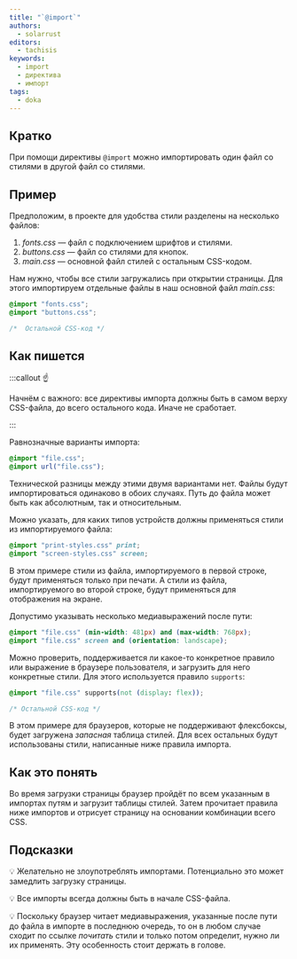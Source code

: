 ```yaml
---
title: "`@import`"
authors:
  - solarrust
editors:
  - tachisis
keywords:
  - import
  - директива
  - импорт
tags:
  - doka
---
```


## Кратко

При помощи директивы `@import` можно импортировать один файл со стилями в другой файл со стилями.

## Пример

Предположим, в проекте для удобства стили разделены на несколько файлов:

1. _fonts.css_ — файл с подключением шрифтов и стилями.
1. _buttons.css_ — файл со стилями для кнопок.
1. _main.css_ — основной файл стилей с остальным CSS-кодом.

Нам нужно, чтобы все стили загружались при открытии страницы. Для этого импортируем отдельные файлы в наш основной файл _main.css_:

```css
@import "fonts.css";
@import "buttons.css";

/*  Остальной CSS-код */
```

## Как пишется

:::callout ☝️

Начнём с важного: все директивы импорта должны быть в самом верху CSS-файла, до всего остального кода. Иначе не сработает.

:::

Равнозначные варианты импорта:

```css
@import "file.css";
@import url("file.css");
```

Технической разницы между этими двумя вариантами нет. Файлы будут импортироваться одинаково в обоих случаях. Путь до файла может быть как абсолютным, так и относительным.

Можно указать, для каких типов устройств должны применяться стили из импортируемого файла:

```css
@import "print-styles.css" print;
@import "screen-styles.css" screen;
```

В этом примере стили из файла, импортируемого в первой строке, будут применяться только при печати. А стили из файла, импортируемого во второй строке, будут применяться для отображения на экране.

Допустимо указывать несколько медиавыражений после пути:

```css
@import "file.css" (min-width: 481px) and (max-width: 768px);
@import "file.css" screen and (orientation: landscape);
```

Можно проверить, поддерживается ли какое-то конкретное правило или выражение в браузере пользователя, и загрузить для него конкретные стили. Для этого используется правило `supports`:

```css
@import "file.css" supports(not (display: flex));

/* Остальной CSS-код */
```

В этом примере для браузеров, которые не поддерживают флексбоксы, будет загружена _запасная_ таблица стилей. Для всех остальных будут использованы стили, написанные ниже правила импорта.

## Как это понять

Во время загрузки страницы браузер пройдёт по всем указанным в импортах путям и загрузит таблицы стилей. Затем прочитает правила ниже импортов и отрисует страницу на основании комбинации всего CSS.

## Подсказки

💡 Желательно не злоупотреблять импортами. Потенциально это может замедлить загрузку страницы.

💡 Все импорты всегда должны быть в начале CSS-файла.

💡 Поскольку браузер читает медиавыражения, указанные после пути до файла в импорте в последнюю очередь, то он в любом случае сходит по ссылке _почитать_ стили и только потом определит, нужно ли их применять. Эту особенность стоит держать в голове.
